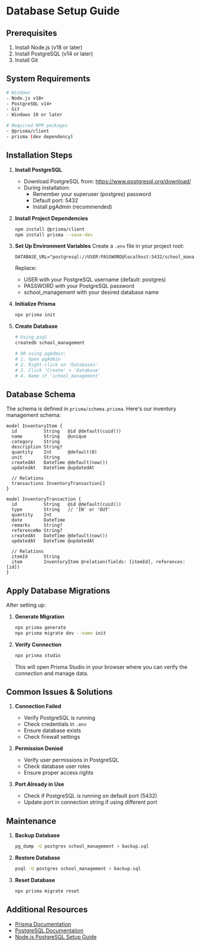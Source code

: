 # Database Setup Guide

## Prerequisites

1. Install Node.js (v18 or later)
2. Install PostgreSQL (v14 or later)
3. Install Git

## System Requirements

```bash
# Windows
- Node.js v18+
- PostgreSQL v14+
- Git
- Windows 10 or later

# Required NPM packages
- @prisma/client
- prisma (dev dependency)
```

## Installation Steps

1. **Install PostgreSQL**
   - Download PostgreSQL from: https://www.postgresql.org/download/
   - During installation:
     - Remember your superuser (postgres) password
     - Default port: 5432
     - Install pgAdmin (recommended)

2. **Install Project Dependencies**
   ```bash
   npm install @prisma/client
   npm install prisma --save-dev
   ```

3. **Set Up Environment Variables**
   Create a `.env` file in your project root:
   ```env
   DATABASE_URL="postgresql://USER:PASSWORD@localhost:5432/school_management"
   ```
   Replace:
   - USER with your PostgreSQL username (default: postgres)
   - PASSWORD with your PostgreSQL password
   - school_management with your desired database name

4. **Initialize Prisma**
   ```bash
   npx prisma init
   ```

5. **Create Database**
   ```bash
   # Using psql
   createdb school_management

   # OR using pgAdmin:
   # 1. Open pgAdmin
   # 2. Right-click on 'Databases'
   # 3. Click 'Create' > 'Database'
   # 4. Name it 'school_management'
   ```

## Database Schema

The schema is defined in `prisma/schema.prisma`. Here's our inventory management schema:

```prisma
model InventoryItem {
  id          String   @id @default(cuid())
  name        String   @unique
  category    String
  description String?
  quantity    Int      @default(0)
  unit        String
  createdAt   DateTime @default(now())
  updatedAt   DateTime @updatedAt

  // Relations
  transactions InventoryTransaction[]
}

model InventoryTransaction {
  id          String   @id @default(cuid())
  type        String   // 'IN' or 'OUT'
  quantity    Int
  date        DateTime
  remarks     String?
  referenceNo String?
  createdAt   DateTime @default(now())
  updatedAt   DateTime @updatedAt

  // Relations
  itemId      String
  item        InventoryItem @relation(fields: [itemId], references: [id])
}
```

## Apply Database Migrations

After setting up:

1. **Generate Migration**
   ```bash
   npx prisma generate
   npx prisma migrate dev --name init
   ```

2. **Verify Connection**
   ```bash
   npx prisma studio
   ```
   This will open Prisma Studio in your browser where you can verify the connection and manage data.

## Common Issues & Solutions

1. **Connection Failed**
   - Verify PostgreSQL is running
   - Check credentials in `.env`
   - Ensure database exists
   - Check firewall settings

2. **Permission Denied**
   - Verify user permissions in PostgreSQL
   - Check database user roles
   - Ensure proper access rights

3. **Port Already in Use**
   - Check if PostgreSQL is running on default port (5432)
   - Update port in connection string if using different port

## Maintenance

1. **Backup Database**
   ```bash
   pg_dump -U postgres school_management > backup.sql
   ```

2. **Restore Database**
   ```bash
   psql -U postgres school_management < backup.sql
   ```

3. **Reset Database**
   ```bash
   npx prisma migrate reset
   ```

## Additional Resources

- [Prisma Documentation](https://www.prisma.io/docs/)
- [PostgreSQL Documentation](https://www.postgresql.org/docs/)
- [Node.js PostgreSQL Setup Guide](https://node-postgres.com/) 